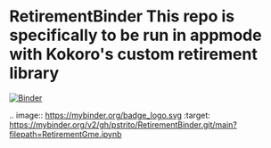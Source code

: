 # RetirementBinder This repo is specifically to be run in appmode with Kokoro's custom retirement library

[![Binder](https://mybinder.org/badge.svg)](https://mybinder.org/v2/gh/pstrito/RetirementBinder.git/main?urlpath=%2Fapps%2FRetirementGme.ipynb)

.. image:: https://mybinder.org/badge_logo.svg
 :target: https://mybinder.org/v2/gh/pstrito/RetirementBinder.git/main?filepath=RetirementGme.ipynb
 
